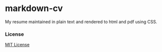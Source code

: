 markdown-cv
===========

My resume maintained in plain text and rendered to html and pdf using CSS.


### License

[MIT License](https://github.com/elipapa/markdown-cv/blob/master/LICENSE)
